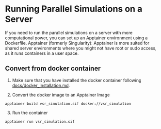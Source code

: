# Running Parallel Simulations on a Server

If you need to run the parallel simulations on a server with more computational power, you can set up an Apptainer environment using a Dockerfile. Apptainer (formerly Singularity): Apptainer is more suited for shared server environments where you might not have root or sudo access, as it runs containers in a user space.

## Convert from docker container


1. Make sure that you have installed the docker container following [docs/docker_installation.md](docker_installation.md).

2. Convert the docker image to an Apptainer Image

```
apptainer build vsr_simulation.sif docker://vsr_simulation
```
3. Run the container

```
apptainer run vsr_simulation.sif
```
